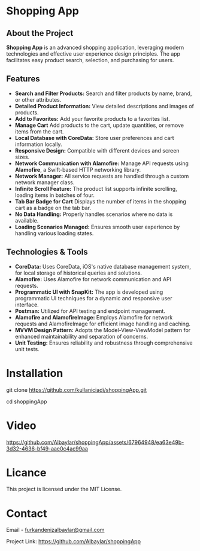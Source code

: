# **Shopping App**

## **About the Project**

**Shopping App** is an advanced shopping application, leveraging modern technologies and effective user experience design principles. The app facilitates easy product search, selection, and purchasing for users.

## **Features**

- **Search and Filter Products:** Search and filter products by name, brand, or other attributes.
- **Detailed Product Information:** View detailed descriptions and images of products.
- **Add to Favorites:** Add your favorite products to a favorites list.
- **Manage Cart** Add products to the cart, update quantities, or remove items from the cart.
- **Local Database with CoreData:** Store user preferences and cart information locally.
- **Responsive Design:** Compatible with different devices and screen sizes.
- **Network Communication with Alamofire:** Manage API requests using **Alamofire**, a Swift-based HTTP networking library.
- **Network Manager:** All service requests are handled through a custom network manager class.
- **Infinite Scroll Feature:** The product list supports infinite scrolling, loading items in batches of four.
- **Tab Bar Badge for Cart** Displays the number of items in the shopping cart as a badge on the tab bar.
- **No Data Handling:** Properly handles scenarios where no data is available.
- **Loading Scenarios Managed:** Ensures smooth user experience by handling various loading states.



## **Technologies & Tools**


- **CoreData:** Uses CoreData, iOS's native database management system, for local storage of historical queries and solutions.
- **Alamofire:** Uses Alamofire for network communication and API requests.
- **Programmatic UI with SnapKit:** The app is developed using programmatic UI techniques for a dynamic and responsive user interface.
- **Postman:** Utilized for API testing and endpoint management.
- **Alamofire and AlamofireImage:** Employs Alamofire for network requests and AlamofireImage for efficient image handling and caching.
- **MVVM Design Pattern:** Adopts the Model-View-ViewModel pattern for enhanced maintainability and separation of concerns.
- **Unit Testing:** Ensures reliability and robustness through comprehensive unit tests.

# Installation

git clone https://github.com/kullaniciadi/shoppingApp.git

cd shoppingApp


# Video



https://github.com/Albaylar/shoppingApp/assets/67964948/ea63e49b-3d32-4636-bf49-aae0c4ac99aa




# Licance
  This project is licensed under the MIT License.

# Contact
  Email - furkandenizalbaylar@gmail.com

  Project Link: https://github.com/Albaylar/shoppingApp
